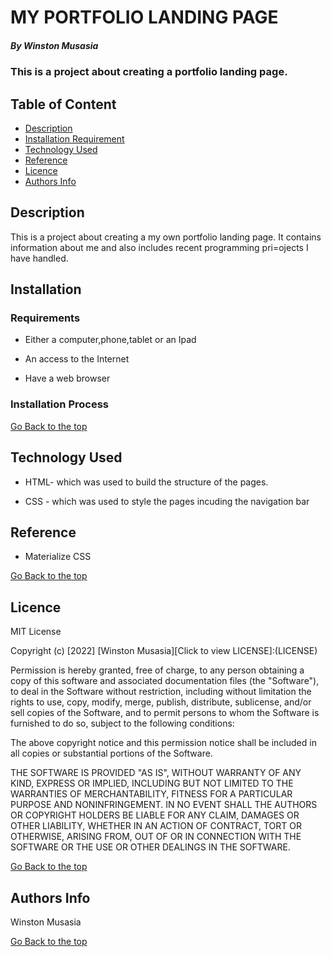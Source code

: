 # MY PORTFOLIO LANDING PAGE

##### By Winston Musasia
### This is a project about creating a portfolio landing page.

## Table of Content

+ [Description](#description)
+ [Installation Requirement](#Installation)
+ [Technology Used](#technology-used)
+ [Reference](#reference)
+ [Licence](#licence)
+ [Authors Info](#author-Info)

## Description
<p>This is a project about creating a my own portfolio landing page. It contains information about me and also includes recent programming pri=ojects I have handled.</p>

## Installation

### Requirements

* Either a computer,phone,tablet or an Ipad

* An access to the Internet

* Have a web browser

### Installation Process

[Go Back to the top](#my-portfolio-landing-page)
## Technology Used
* HTML- which was used to build the structure of the pages.

* CSS - which was used to style the pages incuding the navigation bar

## Reference
* Materialize CSS

[Go Back to the top](#my-portfolio-landing-page)

## Licence

MIT License

Copyright (c) [2022] [Winston Musasia][Click to view LICENSE]:(LICENSE)

Permission is hereby granted, free of charge, to any person obtaining a copy
of this software and associated documentation files (the "Software"), to deal
in the Software without restriction, including without limitation the rights
to use, copy, modify, merge, publish, distribute, sublicense, and/or sell
copies of the Software, and to permit persons to whom the Software is
furnished to do so, subject to the following conditions:

The above copyright notice and this permission notice shall be included in all
copies or substantial portions of the Software.

THE SOFTWARE IS PROVIDED "AS IS", WITHOUT WARRANTY OF ANY KIND, EXPRESS OR
IMPLIED, INCLUDING BUT NOT LIMITED TO THE WARRANTIES OF MERCHANTABILITY,
FITNESS FOR A PARTICULAR PURPOSE AND NONINFRINGEMENT. IN NO EVENT SHALL THE
AUTHORS OR COPYRIGHT HOLDERS BE LIABLE FOR ANY CLAIM, DAMAGES OR OTHER
LIABILITY, WHETHER IN AN ACTION OF CONTRACT, TORT OR OTHERWISE, ARISING FROM,
OUT OF OR IN CONNECTION WITH THE SOFTWARE OR THE USE OR OTHER DEALINGS IN THE
SOFTWARE.

[Go Back to the top](#my-portfolio-landing-page)

## Authors Info

Winston Musasia



[Go Back to the top](#my-portfolio-landing-page)